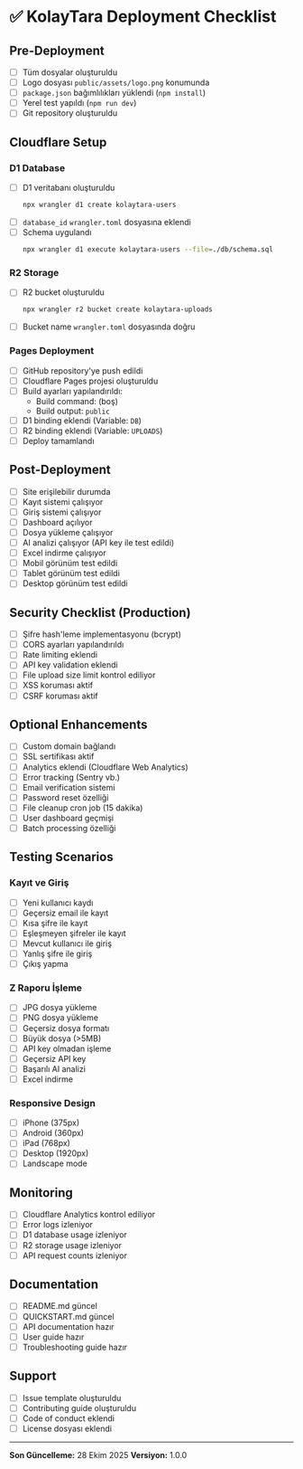 # ✅ KolayTara Deployment Checklist

## Pre-Deployment

- [ ] Tüm dosyalar oluşturuldu
- [ ] Logo dosyası `public/assets/logo.png` konumunda
- [ ] `package.json` bağımlılıkları yüklendi (`npm install`)
- [ ] Yerel test yapıldı (`npm run dev`)
- [ ] Git repository oluşturuldu

## Cloudflare Setup

### D1 Database
- [ ] D1 veritabanı oluşturuldu
  ```bash
  npx wrangler d1 create kolaytara-users
  ```
- [ ] `database_id` `wrangler.toml` dosyasına eklendi
- [ ] Schema uygulandı
  ```bash
  npx wrangler d1 execute kolaytara-users --file=./db/schema.sql
  ```

### R2 Storage
- [ ] R2 bucket oluşturuldu
  ```bash
  npx wrangler r2 bucket create kolaytara-uploads
  ```
- [ ] Bucket name `wrangler.toml` dosyasında doğru

### Pages Deployment
- [ ] GitHub repository'ye push edildi
- [ ] Cloudflare Pages projesi oluşturuldu
- [ ] Build ayarları yapılandırıldı:
  - Build command: (boş)
  - Build output: `public`
- [ ] D1 binding eklendi (Variable: `DB`)
- [ ] R2 binding eklendi (Variable: `UPLOADS`)
- [ ] Deploy tamamlandı

## Post-Deployment

- [ ] Site erişilebilir durumda
- [ ] Kayıt sistemi çalışıyor
- [ ] Giriş sistemi çalışıyor
- [ ] Dashboard açılıyor
- [ ] Dosya yükleme çalışıyor
- [ ] AI analizi çalışıyor (API key ile test edildi)
- [ ] Excel indirme çalışıyor
- [ ] Mobil görünüm test edildi
- [ ] Tablet görünüm test edildi
- [ ] Desktop görünüm test edildi

## Security Checklist (Production)

- [ ] Şifre hash'leme implementasyonu (bcrypt)
- [ ] CORS ayarları yapılandırıldı
- [ ] Rate limiting eklendi
- [ ] API key validation eklendi
- [ ] File upload size limit kontrol ediliyor
- [ ] XSS koruması aktif
- [ ] CSRF koruması aktif

## Optional Enhancements

- [ ] Custom domain bağlandı
- [ ] SSL sertifikası aktif
- [ ] Analytics eklendi (Cloudflare Web Analytics)
- [ ] Error tracking (Sentry vb.)
- [ ] Email verification sistemi
- [ ] Password reset özelliği
- [ ] File cleanup cron job (15 dakika)
- [ ] User dashboard geçmişi
- [ ] Batch processing özelliği

## Testing Scenarios

### Kayıt ve Giriş
- [ ] Yeni kullanıcı kaydı
- [ ] Geçersiz email ile kayıt
- [ ] Kısa şifre ile kayıt
- [ ] Eşleşmeyen şifreler ile kayıt
- [ ] Mevcut kullanıcı ile giriş
- [ ] Yanlış şifre ile giriş
- [ ] Çıkış yapma

### Z Raporu İşleme
- [ ] JPG dosya yükleme
- [ ] PNG dosya yükleme
- [ ] Geçersiz dosya formatı
- [ ] Büyük dosya (>5MB)
- [ ] API key olmadan işleme
- [ ] Geçersiz API key
- [ ] Başarılı AI analizi
- [ ] Excel indirme

### Responsive Design
- [ ] iPhone (375px)
- [ ] Android (360px)
- [ ] iPad (768px)
- [ ] Desktop (1920px)
- [ ] Landscape mode

## Monitoring

- [ ] Cloudflare Analytics kontrol ediliyor
- [ ] Error logs izleniyor
- [ ] D1 database usage izleniyor
- [ ] R2 storage usage izleniyor
- [ ] API request counts izleniyor

## Documentation

- [ ] README.md güncel
- [ ] QUICKSTART.md güncel
- [ ] API documentation hazır
- [ ] User guide hazır
- [ ] Troubleshooting guide hazır

## Support

- [ ] Issue template oluşturuldu
- [ ] Contributing guide oluşturuldu
- [ ] Code of conduct eklendi
- [ ] License dosyası eklendi

---

**Son Güncelleme:** 28 Ekim 2025
**Versiyon:** 1.0.0
